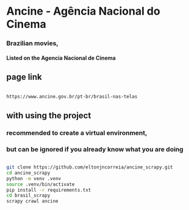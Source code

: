 # Ancine - Agência Nacional do Cinema

###  Brazilian movies,
#### Listed on the Agencia Nacional de Cinema

## page link

```bash

https://www.ancine.gov.br/pt-br/brasil-nas-telas

```

## with using the project
### recommended to create a virtual environment,
### but can be ignored if you already know what you are doing

```bash

git clone https://github.com/eltonjncorreia/ancine_scrapy.git
cd ancine_scrapy
python -m venv .venv
source .venv/bin/activate
pip install -r requirements.txt
cd brasil_scrapy
scrapy crawl ancine

```

